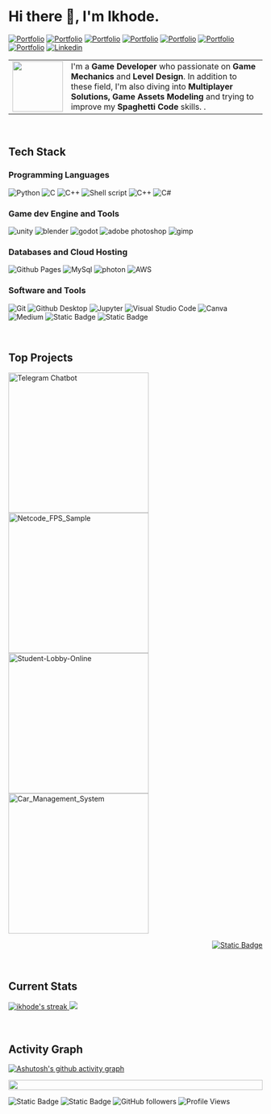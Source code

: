 <h1>Hi there 👋, I'm Ikhode.</h1>

<!-- Header Links -->
[![Portfolio](https://img.shields.io/badge/-artstation-blue?style=flat&logo=artstation&logoColor=white)](https://www.artstation.com/ikhode)
[![Portfolio](https://img.shields.io/badge/-gumroad-red?style=flat&logo=gumroad&logoColor=white)](https://ikhode.gumroad.com/)
[![Portfolio](https://img.shields.io/badge/-twitch-violet?style=flat&logo=twitch&logoColor=white)](https://www.twitch.tv/ikhode_kh)
[![Portfolio](https://img.shields.io/badge/-instagram-hotpink?style=flat&logo=instagram&logoColor=white)](https://www.instagram.com/ikhode.kh/)
[![Portfolio](https://img.shields.io/badge/-tiktok-graypink?style=flat&logo=tiktok&logoColor=white)](https://www.tiktok.com/@MyKhode)
[![Portfolio](https://img.shields.io/badge/-facebook-blue?style=flat&logo=facebook&logoColor=white)](https://web.facebook.com/IkhodeGame/)
[![Portfolio](https://img.shields.io/badge/-youtube-red?style=flat&logo=youtube&logoColor=white)](https://www.youtube.com/@MyKhode)
[![Linkedin](https://img.shields.io/badge/-LinkedIn-blue?style=flat&logo=Linkedin&logoColor=white)](https://www.linkedin.com/in/soy-tet-45a215280)

<!-- Short Bio -->
<!-- </samp> for  -->

<table>
  <tr>
    <td>
      <a href="https://melon-pvp.en.uptodown.com/android">
        <img width="100" src="https://ikhode.site/ikhode-logo.png">
      </a>
    </td>
    <td>
      I'm a <b>Game Developer</b> who passionate on <b>Game Mechanics</b> and <b>Level Design</b>. In addition to these field, I'm also diving into <b>Multiplayer Solutions, Game Assets Modeling</b> and trying to improve my <b>Spaghetti Code</b> skills. .
    </td>
  </tr>
</table>

 
<!-- Tech Stack -->
</br>
<h2>Tech Stack</h2>
<!-- <img align="right" width="40%" src="https://media.giphy.com/media/ao9DUiTKH60XS/giphy.gif"/> -->
<h3>Programming Languages</h3>
<p>
  <img alt="Python" src="https://img.shields.io/badge/Python-05122A?style=flat&logo=python">
  <img alt="C" src="https://img.shields.io/badge/C-05122A?logo=c&style=flat">
  <img alt="C++" src="https://img.shields.io/badge/C%2B%2B-05122A?logo=cplusplus&style=flat">
  <img src="https://img.shields.io/badge/Shell%20Script-05122A?style=flat&logo=gnu-bash&logoColor=white" alt="Shell script">
  <img alt="C++" src="https://img.shields.io/badge/C%2B%2B-05122A?logo=cplusplus&style=flat">
  <img alt="C#" src="https://img.shields.io/badge/CSharp-05122A?logo=csharp&style=flat">
</p>

<h3>Game dev Engine and Tools</h3>
<p>
    <img alt="unity" src="https://img.shields.io/badge/Unity-05122A?style=flat&logo=unity">
    <img alt="blender" src="https://img.shields.io/badge/Blender-05122A?style=flat&logo=blender">
    <img alt="godot" src="https://img.shields.io/badge/Godot-05122A?style=flat&logo=godotengine">
    <img alt="adobe photoshop" src="https://img.shields.io/badge/Adobe Photoshop-05122A?style=flat&logo=adobephotoshop">
    <img alt="gimp" src="https://img.shields.io/badge/GIMP-05122A?style=flat&logo=gimp">
</p>

<h3>Databases and Cloud Hosting</h3>
<p>
  <img alt="Github Pages" src="https://img.shields.io/badge/Github%20Pages-05122A?style=flat&logo=Github">
  <img alt="MySql" src="https://img.shields.io/badge/MySql-05122A?style=flat&logo=MySql">
  <img alt="photon" src="https://img.shields.io/badge/Photon-05122A?style=flat&logo=photon">
  <img src="https://img.shields.io/badge/AWS%20EC2-05122A?style=flat&logo=amazonec2&logoColor=#FF9900" alt="AWS">
</p>

<h3>Software and Tools</h3>
<p>
  <img alt="Git" src="https://img.shields.io/badge/Git-05122A?style=flat&logo=Git">
  <img alt="Github Desktop" src="https://img.shields.io/badge/Github%20Desktop-05122A?style=flat&logo=Github">
  <img alt="Jupyter" src="https://img.shields.io/badge/Jupyter-05122A?style=flat&logo=Jupyter">
  <img alt="Visual Studio Code" src="https://img.shields.io/badge/Visual%20Studio%20Code-05122A?style=flat&logo=Visual%20Studio%20Code">
  <img alt="Canva" src="https://img.shields.io/badge/Canva-05122A?style=flat&logo=Canva">
  <img alt="Medium" src="https://img.shields.io/badge/Medium-05122A?style=flat&logo=Medium">
  <img alt="Static Badge" src="https://img.shields.io/badge/Notion-05122A?style=flat&logo=Notion">
  <img alt="Static Badge" src="https://img.shields.io/badge/StackOverflow-05122A?style=flat&logo=StackOverflow">
</p>


<!-- Top Projects List -->
</br>
<h2>Top Projects</h2>
<p>
  <a href="https://github.com/MyKhode/Telegram-Chatbot"><img width="278" src="https://denvercoder1-github-readme-stats.vercel.app/api/pin/?username=MyKhode&repo=Telegram-Chatbot&theme=dark&bg_color=0D1017&title_color=E8EDF3&hide_border=false&icon_color=E8EDF3&show_icons=false&border_radius=0" alt="Telegram Chatbot"></a>
 <a href="https://github.com/MyKhode/Netcode_FPS_Sample"><img width="278" src="https://denvercoder1-github-readme-stats.vercel.app/api/pin/?username=MyKhode&repo=Netcode_FPS_Sample&theme=dark&bg_color=0D1017&title_color=E8EDF3&hide_border=false&icon_color=E8EDF3&show_icons=false&border_radius=0" alt="Netcode_FPS_Sample"></a>
  <a href="https://github.com/MyKhode/Student-Lobby-Online"><img width="278" src="https://denvercoder1-github-readme-stats.vercel.app/api/pin/?username=MyKhode&repo=Student-Lobby-Online&theme=dark&bg_color=0D1017&title_color=E8EDF3&hide_border=false&icon_color=E8EDF3&show_icons=false&border_radius=0" alt="Student-Lobby-Online"></a>
  <a href="https://github.com/MyKhode/Car_Management_System"><img width="278" src="https://denvercoder1-github-readme-stats.vercel.app/api/pin/?username=MyKhode&repo=Car_Management_System&theme=dark&bg_color=0D1017&title_color=E8EDF3&hide_border=false&icon_color=E8EDF3&show_icons=false&border_radius=0" alt="Car_Management_System"></a>
  </br>

  
  </p>
  <p align="right">
    <a href="https://github.com/MyKhode?tab=repositories"><img alt="Static Badge" src="https://img.shields.io/badge/All%20Projects-05122A?style=flat-square"></a>
  </p>


<!-- Current Stats card -->
</br>
<h2>Current Stats</h2>

<div>

<a href="https://github.com/MyKhode">
      <img alt="ikhode's streak" src="https://github-readme-streak-stats-9m8ugfa77-denvercoder1.vercel.app/?user=MyKhode&theme=monokai-metallian&border_radius=0&card_width=417&card_height=194&background=0D1017&fire=E8EDF3&currStreakNum=E8EDF3&sideNums=E8EDF3&currStreakLabel=E8EDF3&sideLabels=E8EDF3F0&dates=E8EDF3D5&ring=E8EDF3F0&card_width=400&card_height=195"/>
    </a>
  <a href="https://github.com/MyKhode">
<img src="https://github-readme-stats.vercel.app/api?username=MyKhode&show_icons=true&bg_color=0D1017&border_radius=0&text_color=E8EDF3D5&title_color=E8EDF3&icon_color=E8EDF3&hide_border=false&card_width=414&card_height=195"/>
    </a>
</div>



<!-- Activity Graph card -->
</br>
</br>
<h2>Activity Graph</h2>

[![Ashutosh's github activity graph](https://github-readme-activity-graph.vercel.app/graph?username=MyKhode&bg_color=000000&color=ffffff&line=ffffff&point=93f915&area=true&hide_border=true)](https://github.com/ashutosh00710/github-readme-activity-graph)

<img src="https://i.imgur.com/dBaSKWF.gif" height="20" width="100%">

![Static Badge](https://img.shields.io/badge/Thanks%20for%20visiting!-05122A)
![Static Badge](https://img.shields.io/badge/Show%20some%20%E2%9D%A4%EF%B8%8F%20by%20%E2%AD%90%20repositories%20you%20find%20helpful!%20-05122A)
![GitHub followers](https://img.shields.io/github/followers/MyKhode?style=flat&logo=github&color=05122A&labelColor=05122A)
![Profile Views](https://komarev.com/ghpvc/?username=MyKhode&style=flat&labelolor=05122A&color=05122A)





<!--
Animated Line:
<img src="https://i.imgur.com/dBaSKWF.gif" height="20" width="100%">

Activity Graph:
![Aman's Graph](https://github-readme-activity-graph.vercel.app/graph?username=amangupta143&custom_title=Aman's%20GitHub%20Activity%20Graph&bg_color=0d1017&color=e8edf3&line=e8edf3&point=e8edf3&area_color=FFFFFF&title_color=FFFFFF&area=true)
-->
